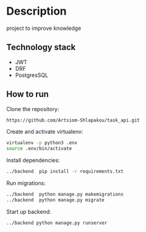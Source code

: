 # Description
project to improve knowledge
## Technology stack
- JWT
- DRF
- PostgresSQL

## How to run

Clone the repository:

```sh
https://github.com/Artsiom-Shlapakou/task_api.git
```

Create and activate virtualenv:

```sh
virtualenv -p python3 .env
source .env/bin/activate
```
Install dependencies:
```sh
../backend  pip install -r requirements.txt
```
Run migrations:
```sh
../backend  python manage.py makemigrations
../backend  python manage.py migrate
```
Start up backend:
```sh
../backend python manage.py runserver
```
